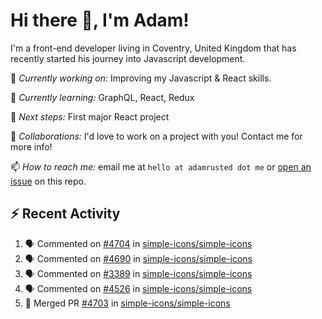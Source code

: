# Hi there 👋, I'm Adam!

I'm a front-end developer living in Coventry, United Kingdom that has recently started his journey into Javascript development.

🔨 *Currently working on:* Improving my Javascript & React skills.

🌱 *Currently learning:* GraphQL, React, Redux

🎯 *Next steps:* First major React project

🤝 *Collaborations:* I'd love to work on a project with you! Contact me for more info!

📫 *How to reach me:* email me at `hello at adamrusted dot me` or [open an issue](https://github.com/adamrusted/adamrusted/issues/new) on this repo.

## :zap: Recent Activity
<!--START_SECTION:activity-->
1. 🗣 Commented on [#4704](https://github.com/simple-icons/simple-icons/issues/4704) in [simple-icons/simple-icons](https://github.com/simple-icons/simple-icons)
2. 🗣 Commented on [#4690](https://github.com/simple-icons/simple-icons/issues/4690) in [simple-icons/simple-icons](https://github.com/simple-icons/simple-icons)
3. 🗣 Commented on [#3389](https://github.com/simple-icons/simple-icons/issues/3389) in [simple-icons/simple-icons](https://github.com/simple-icons/simple-icons)
4. 🗣 Commented on [#4526](https://github.com/simple-icons/simple-icons/issues/4526) in [simple-icons/simple-icons](https://github.com/simple-icons/simple-icons)
5. 🎉 Merged PR [#4703](https://github.com/simple-icons/simple-icons/pull/4703) in [simple-icons/simple-icons](https://github.com/simple-icons/simple-icons)
<!--END_SECTION:activity-->
